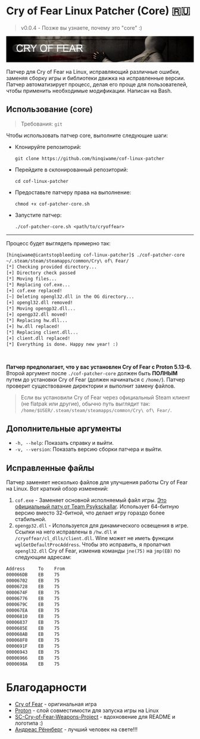 # Cry of Fear Linux Patcher (Core) 🇷🇺
> v0.0.4 - Позже вы узнаете, почему это "core" :)
>
![](/assets/logo.png)

Патчер для Cry of Fear на Linux, исправляющий различные ошибки, заменяя сборку игры и библиотеки движка на исправленные версии. Патчер автоматизирует процесс, делая его проще для пользователей, чтобы применить необходимые модификации. Написан на Bash.

## Использование (core)
> Требования: `git`
> 
Чтобы использовать патчер core, выполните следующие шаги:
- Клонируйте репозиторий:
  ```
  git clone https://github.com/hinqiwame/cof-linux-patcher
  ```
- Перейдите в склонированный репозиторий:
  ```
  cd cof-linux-patcher
  ```
- Предоставьте патчеру права на выполнение:
  ```
  chmod +x cof-patcher-core.sh
  ```
- Запустите патчер:
  ```
  ./cof-patcher-core.sh <path/to/cryoffear>
  ```
  
---
Процесс будет выглядеть примерно так:
```
[hinqiwame@icantstopbleeding cof-linux-patcher]$ ./cof-patcher-core ~/.steam/steam/steamapps/common/Cry\ of\ Fear/
[*] Checking provided directory...
[+] Directory check passed
[*] Moving files...
[*] Replacing cof.exe...
[+] cof.exe replaced!
[~] Deleting opengl32.dll in the OG directory...
[+] opengl32.dll removed!
[*] Moving opengp32.dll...
[+] opengp32.dll moved!
[*] Replacing hw.dll...
[+] hw.dll replaced!
[*] Replacing client.dll...
[+] client.dll replaced!
[*] Everything is done. Happy new year! :)
```
<br>

**Патчер предполагает, что у вас установлен Cry of Fear с Proton 5.13-6.** <br>
Второй аргумент после `./cof-patcher-core` должен быть **ПОЛНЫМ** путем до установки Cry of Fear (должен начинаться с `/home/`). Патчер проверит существование директории и выполнит замену файлов. <br>
> Если вы установили Cry of Fear через официальный Steam клиент (не flatpak или другие), обычно путь выглядит так: `/home/$USER/.steam/steam/steamapps/common/Cry\ of\ Fear/`.
>

## Дополнительные аргументы
- `-h, --help`: Показать справку и выйти.
- `-v, --version`: Показать версию сборки патчера и выйти.

## Исправленные файлы
Патчер заменяет несколько файлов для улучшения работы Cry of Fear на Linux. Вот краткий обзор изменений:
1. `cof.exe` - Заменяет основной исполняемый файл игры. [Это официальный патч от Team Psyksckallar](https://www.moddb.com/games/cry-of-fear/downloads/cry-of-fear-crash-patch-for-64-bit-users). Использует 64-битную версию вместо 32-битной, что делает игру гораздо более стабильной.
2. `opengp32.dll` - Используется для динамического освещения в игре. Ссылки на него исправлены в `/hw.dll` и `/cryoffear/cl_dlls/client.dll`. Wine может не иметь функции `wglGetDefaultProcAddress`. Чтобы это исправить, я пропатчил `opengl32.dll` Cry of Fear, изменив команды `jne(75)` на `jmp(EB)` по следующим адресам:
```
Address     To    From
000066DB    EB    75
00006702    EB    75
00006728    EB    75
0000674F    EB    75
00006776    EB    75
0000679C    EB    75
000067EA    EB    75
00006810    EB    75
00006837    EB    75
0000685E    EB    75
000068AB    EB    75
000068F8    EB    75
0000691F    EB    75
00006943    EB    75
00006966    EB    75
0000698A    EB    75
```


# Благодарности
- [Cry of Fear](https://store.steampowered.com/app/223710/Cry_of_Fear/) - оригинальная игра <br>
- [Proton](https://github.com/ValveSoftware/Proton) - слой совместимости для запуска игры на Linux <br>
- [SC-Cry-of-Fear-Weapons-Project](https://github.com/KernCore91/-SC-Cry-of-Fear-Weapons-Project) - вдохновение для README и логотипа :) <br>
- [Андреас Рённберг](https://www.facebook.com/andreas.rumpel.ronnberg) - лучший человек на свете!!!
